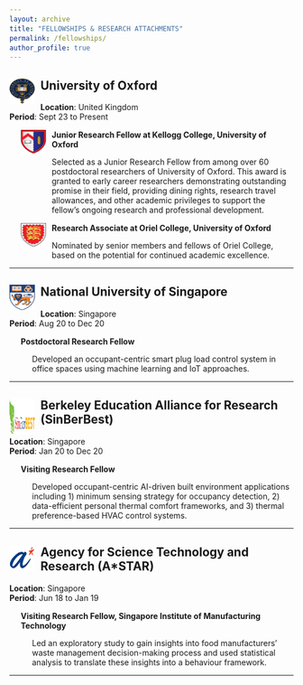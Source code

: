 ```yaml
---
layout: archive
title: "FELLOWSHIPS & RESEARCH ATTACHMENTS"
permalink: /fellowships/
author_profile: true
---
```

<div>
  <img align="left" width="45" height="45" src="/images/oxford-logo2.png" style="margin-right: 10px"> 
  <h2>University of Oxford</h2>
</div>

**Location**: United Kingdom<br>
**Period**: Sept 23 to Present<br>

<div style="margin-left: 20px;">

<div style="margin-top: 15px;">
  <img align="left" width="45" height="45" src="/images/kellogg-logo.svg" style="margin-right: 10px"> 
  <strong>Junior Research Fellow at Kellogg College, University of Oxford </strong>
  <p style="margin-left: 55px;">
    Selected as a Junior Research Fellow from among over 60 postdoctoral researchers of University of Oxford. This award is granted
    to early career researchers demonstrating outstanding promise in their field, providing dining rights, research travel allowances,
    and other academic privileges to support the fellow’s ongoing research and professional development.
  </p>
</div>

<div style="margin-top: 15px;">
  <img align="left" width="45" height="45" src="/images/oriel-logo.png" style="margin-right: 10px"> 
  <strong>Research Associate at Oriel College, University of Oxford</strong>
  <p style="margin-left: 55px;">
    Nominated by senior members and fellows of Oriel College, based on the potential for continued academic excellence.
  </p>
</div>

</div>


---

<div>
  <img align="left" width="45" height="45" src="/images/nus-logo.png" style="margin-right: 10px"> 
  <h2>National University of Singapore</h2>
</div>

<strong>Location</strong>: Singapore<br>
<strong>Period</strong>: Aug 20 to Dec 20<br>

<div style="margin-left: 20px; margin-top: 15px;">
  <strong>Postdoctoral Research Fellow</strong>
  <p style="margin-left: 20px;">
    Developed an occupant-centric smart plug load control system in office spaces using machine learning and IoT approaches.
  </p>
</div>

---

<div>
  <img align="left" width="45" height="65" src="/images/sinberbest.jpg" style="margin-right: 10px"> 
  <h2>Berkeley Education Alliance for Research (SinBerBest)</h2>
</div>

<strong>Location</strong>: Singapore<br>
<strong>Period</strong>: Jan 20 to Dec 20<br>

<div style="margin-left: 20px; margin-top: 15px;">
  <strong>Visiting Research Fellow</strong>
  <p style="margin-left: 20px;">
    Developed occupant-centric AI-driven built environment applications including 1) minimum sensing strategy for occupancy detection, 2) data-efficient personal thermal comfort frameworks, and 3) thermal preference-based HVAC control systems. 
  </p>
</div>

---

<div>
  <img align="left" width="45" height="45" src="/images/astar.jpg" style="margin-right: 10px"> 
  <h2>Agency for Science Technology and Research (A*STAR)</h2>
</div>

<strong>Location</strong>: Singapore<br>
<strong>Period</strong>: Jun 18 to Jan 19<br>

<div style="margin-left: 20px; margin-top: 15px;">
  <strong>Visiting Research Fellow, Singapore Institute of Manufacturing Technology</strong>
  <p style="margin-left: 20px;">
    Led an exploratory study to gain insights into food manufacturers’ waste management decision-making process and used statistical analysis to translate these insights into a behaviour framework.
  </p>
</div>

---









